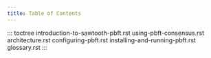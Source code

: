 ```yaml
---
title: Table of Contents
---
```


::: toctree
introduction-to-sawtooth-pbft.rst using-pbft-consensus.rst
architecture.rst configuring-pbft.rst installing-and-running-pbft.rst
glossary.rst
:::

<!--
  Licensed under Creative Commons Attribution 4.0 International License
  https://creativecommons.org/licenses/by/4.0/
-->
